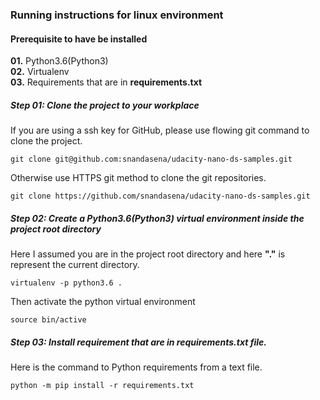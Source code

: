 ### Running instructions for linux environment
#### Prerequisite to have be installed
**01.** Python3.6(Python3)  
**02.** Virtualenv  
**03.** Requirements that are in **requirements.txt** 

##### Step 01: Clone the project to your workplace
If you are using a ssh key for GitHub, please use flowing git command to clone the project.
```
git clone git@github.com:snandasena/udacity-nano-ds-samples.git
``` 
Otherwise use HTTPS git method to clone the git repositories.  
```
git clone https://github.com/snandasena/udacity-nano-ds-samples.git
```  
##### Step 02: Create a Python3.6(Python3) virtual environment inside the project root directory
Here I assumed you are in the project root directory and here **"."** is represent the current directory.  
```
virtualenv -p python3.6 .
``` 
Then activate the python virtual environment
```
source bin/active
```
##### Step 03: Install requirement that are in **requirements.txt** file.
Here is the command to Python requirements from a text file.
```
python -m pip install -r requirements.txt
```